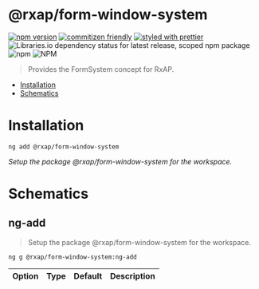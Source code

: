 @rxap/form-window-system
======

[![npm version](https://img.shields.io/npm/v/@rxap/form-window-system?style=flat-square)](https://www.npmjs.com/package/@rxap/form-window-system)
[![commitizen friendly](https://img.shields.io/badge/commitizen-friendly-brightgreen.svg?style=flat-square)](https://commitizen.github.io/cz-cli/)
[![styled with prettier](https://img.shields.io/badge/styled_with-prettier-ff69b4.svg?style=flat-square)](https://github.com/prettier/prettier)
![Libraries.io dependency status for latest release, scoped npm package](https://img.shields.io/librariesio/release/npm/@rxap/form-window-system)
![npm](https://img.shields.io/npm/dm/@rxap/form-window-system)
![NPM](https://img.shields.io/npm/l/@rxap/form-window-system)

> Provides the FormSystem concept for RxAP.

- [Installation](#installation)
- [Schematics](#schematics)

# Installation

```
ng add @rxap/form-window-system
```

*Setup the package @rxap/form-window-system for the workspace.*

# Schematics

## ng-add
> Setup the package @rxap/form-window-system for the workspace.

```
ng g @rxap/form-window-system:ng-add
```

Option | Type | Default | Description
--- | --- | --- | ---


